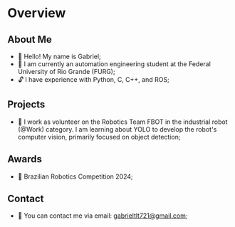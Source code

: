 # Overview

## About Me
- 👦 Hello! My name is Gabriel;
- 📖 I am currently an automation engineering student at the Federal University of Rio Grande (FURG);
- 🔓 I have experience with Python, C, C++, and ROS;

## Projects
- 🤖 I work as volunteer on the Robotics Team FBOT in the industrial robot (@Work) category. I am learning about YOLO to develop the robot's computer vision, primarily focused on object detection;

## Awards
- 🥈 Brazilian Robotics Competition 2024;

## Contact
- 📧 You can contact me via email: gabrieltlt721@gmail.com;
